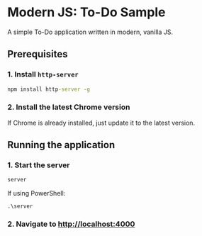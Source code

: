 # Modern JS: To-Do Sample

A simple To-Do application written in modern, vanilla JS.

## Prerequisites

### 1. Install `http-server`

```cmd
npm install http-server -g
```

### 2. Install the latest Chrome version

If Chrome is already installed, just update it to the latest version.

## Running the application

### 1. Start the server

```cmd
server
```

If using PowerShell:
```
.\server
```

### 2. Navigate to [http://localhost:4000](http://localhost:4000)
